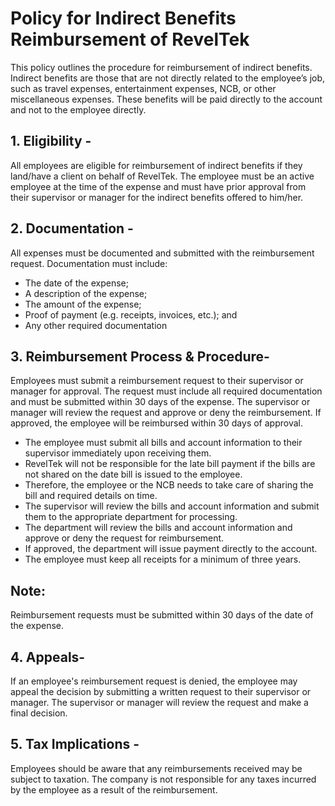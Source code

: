 # Policy for Indirect Benefits Reimbursement of RevelTek

This policy outlines the procedure for reimbursement of indirect benefits. Indirect benefits are those that are not directly related to the employee’s job, such as travel expenses, entertainment expenses, NCB, or other miscellaneous expenses. These benefits will be paid directly to the account and not to the employee directly.

## 1. Eligibility - 
All employees are eligible for reimbursement of indirect benefits if they land/have a client on behalf of RevelTek. The employee must be an active employee at the time of the expense and must have prior approval from their supervisor or manager for the indirect benefits offered to him/her.

## 2. Documentation - 
All expenses must be documented and submitted with the reimbursement request. Documentation must include:
* The date of the expense;
* A description of the expense;
* The amount of the expense;
* Proof of payment (e.g. receipts, invoices, etc.); and
* Any other required documentation

## 3. Reimbursement Process & Procedure- 
Employees must submit a reimbursement request to their supervisor or manager for approval. The request must include all required documentation and must be submitted within 30 days of the expense. The supervisor or manager will review the request and approve or deny the reimbursement. If approved, the employee will be reimbursed within 30 days of approval.

* The employee must submit all bills and account information to their supervisor immediately upon receiving them.
* RevelTek will not be responsible for the late bill payment if the bills are not shared on the date bill is issued to the employee. 
* Therefore, the employee or the NCB needs to take care of sharing the bill and required details on time. 
* The supervisor will review the bills and account information and submit them to the appropriate department for processing.
* The department will review the bills and account information and approve or deny the request for reimbursement.
* If approved, the department will issue payment directly to the account.
* The employee must keep all receipts for a minimum of three years.

## Note: 
Reimbursement requests must be submitted within 30 days of the date of the expense. 

## 4. Appeals- 
If an employee's reimbursement request is denied, the employee may appeal the decision by submitting a written request to their supervisor or manager. The supervisor or manager will review the request and make a final decision. 

## 5. Tax Implications - 
Employees should be aware that any reimbursements received may be subject to taxation. The company is not responsible for any taxes incurred by the employee as a result of the reimbursement. 

